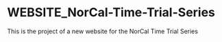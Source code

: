 # WEBSITE_NorCal-Time-Trial-Series
This is the project of a new website for the NorCal Time Trial Series
